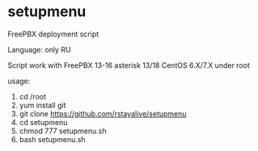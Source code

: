 # setupmenu
FreePBX deployment script

Language: only RU

Script work with FreePBX 13-16 asterisk 13/18 CentOS 6.X/7.X under root

usage:

1. cd /root
2. yum install git
3. git clone https://github.com/rstayalive/setupmenu
4. cd setupmenu
5. chmod 777 setupmenu.sh
6. bash setupmenu.sh
